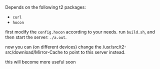 Depends on the following t2 packages:
- `curl`
- `hocon`

first modify the `config.hocon` according to your needs.
run `build.sh`, and then start the server: `./a.out`.

now you can (on different devices) change the /usr/src/t2-src/download/Mirror-Cache to point to this server instead.

this will become more useful soon
